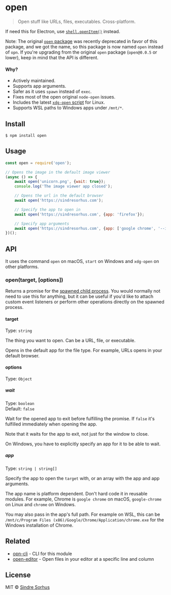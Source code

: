 # open> Open stuff like URLs, files, executables. Cross-platform.If need this for Electron, use [`shell.openItem()`](https://electronjs.org/docs/api/shell#shellopenitemfullpath) instead.Note: The original [`open` package](https://github.com/pwnall/node-open) was recently deprecated in favor of this package, and we got the name, so this package is now named `open` instead of `opn`. If you're upgrading from the original `open` package (`open@0.0.5` or lower), keep in mind that the API is different.#### Why?- Actively maintained.- Supports app arguments.- Safer as it uses `spawn` instead of `exec`.- Fixes most of the open original `node-open` issues.- Includes the latest [`xdg-open` script](http://cgit.freedesktop.org/xdg/xdg-utils/commit/?id=c55122295c2a480fa721a9614f0e2d42b2949c18) for Linux.- Supports WSL paths to Windows apps under `/mnt/*`.## Install```$ npm install open```## Usage```jsconst open = require('open');// Opens the image in the default image viewer(async () => {	await open('unicorn.png', {wait: true});	console.log('The image viewer app closed');	// Opens the url in the default browser	await open('https://sindresorhus.com');	// Specify the app to open in	await open('https://sindresorhus.com', {app: 'firefox'});	// Specify app arguments	await open('https://sindresorhus.com', {app: ['google chrome', '--incognito']});})();```## APIIt uses the command `open` on macOS, `start` on Windows and `xdg-open` on other platforms.### open(target, [options])Returns a promise for the [spawned child process](https://nodejs.org/api/child_process.html#child_process_class_childprocess). You would normally not need to use this for anything, but it can be useful if you'd like to attach custom event listeners or perform other operations directly on the spawned process.#### targetType: `string`The thing you want to open. Can be a URL, file, or executable.Opens in the default app for the file type. For example, URLs opens in your default browser.#### optionsType: `Object`##### waitType: `boolean`<br>Default: `false`Wait for the opened app to exit before fulfilling the promise. If `false` it's fulfilled immediately when opening the app.Note that it waits for the app to exit, not just for the window to close.On Windows, you have to explicitly specify an app for it to be able to wait.##### appType: `string | string[]`Specify the app to open the `target` with, or an array with the app and app arguments.The app name is platform dependent. Don't hard code it in reusable modules. For example, Chrome is `google chrome` on macOS, `google-chrome` on Linux and `chrome` on Windows.You may also pass in the app's full path. For example on WSL, this can be `/mnt/c/Program Files (x86)/Google/Chrome/Application/chrome.exe` for the Windows installation of Chrome.## Related- [opn-cli](https://github.com/sindresorhus/opn-cli) - CLI for this module- [open-editor](https://github.com/sindresorhus/open-editor) - Open files in your editor at a specific line and column## LicenseMIT © [Sindre Sorhus](https://sindresorhus.com)